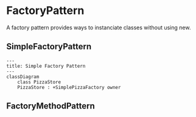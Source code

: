 # FactoryPattern 
A factory pattern provides ways to instanciate classes without using new. 

## SimpleFactoryPattern
```mermaid
---
title: Simple Factory Pattern
---
classDiagram
    class PizzaStore
    PizzaStore : +SimplePizzaFactory owner
```

## FactoryMethodPattern
